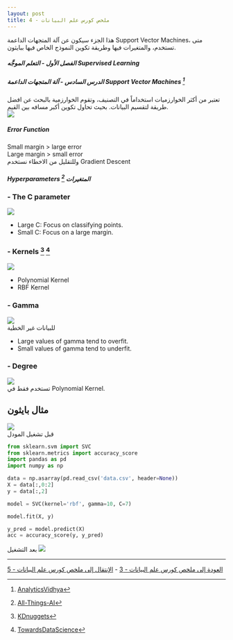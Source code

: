 ```yaml
---  
layout: post
title: ملخص كورس علم البيانات - 4
---  
```


هذا الجزء سيكون عن آلة المتجهات الداعمة Support Vector Machines، متى تستخدم، والمتغيرات فيها وطريقة تكوين النموذج الخاص فيها ببايثون.   
  
  


##### الفصل الأول - التعلم الموجَّه Supervised Learning  
##### الدرس السادس - آلة المتجهات الداعمة Support Vector Machines [^1]  
تعتبر من أكثر الخوارزميات استخداماً في التصنيف، وتقوم الخوارزمية بالبحث عن افضل طريقة لتقسيم البيانات. بحيث تحاول تكوين أكبر مسافه بين القيم.  
![](https://alioh.github.io/images/2019-2-11/1.jpg)  

##### Error Function  
Small margin > large error  
Large margin > small error  
وللتقليل من الاخطاء نستخدم Gradient Descent  

##### Hyperparameters المتغيرات [^2]  

### - The C parameter  
![](https://alioh.github.io/images/2019-3-17/c.png)  
* Large C: Focus on classifying points.  
* Small C: Focus on a large margin.  

### - Kernels [^3] [^4]  
![](https://alioh.github.io/images/2019-3-17/kernels.png)  
* Polynomial Kernel  
* RBF Kernel  

### - Gamma  
![](https://alioh.github.io/images/2019-3-17/gamma.png)  
للبيانات غير الخطية
* Large values of gamma tend to overfit.  
* Small values of gamma tend to underfit.  

### - Degree  
![](https://alioh.github.io/images/2019-3-17/degree.png)  
تستخدم فقط في Polynomial Kernel.  



## مثال بايثون  
![](https://alioh.github.io/images/2019-3-17/data.png)  
قبل تشغيل المودل
```python
from sklearn.svm import SVC
from sklearn.metrics import accuracy_score
import pandas as pd
import numpy as np

data = np.asarray(pd.read_csv('data.csv', header=None))
X = data[:,0:2]
y = data[:,2]

model = SVC(kernel='rbf', gamma=10, C=7)

model.fit(X, y)

y_pred = model.predict(X)
acc = accuracy_score(y, y_pred)
```
بعد التشغيل
![](https://alioh.github.io/images/2019-3-17/data2.png)  
  
  
-----
[العودة إلى ملخص كورس علم البيانات - 3](https://alioh.github.io/DSND-Notes-3/)   -   [الإنتقال إلى ملخص كورس علم البيانات - 5](https://alioh.github.io/DSND-Notes-5)  
  
  
[^1]: [AnalyticsVidhya](https://www.analyticsvidhya.com/blog/2017/09/understaing-support-vector-machine-example-code/)
[^2]: [All-Things-AI](https://medium.com/all-things-ai/in-depth-parameter-tuning-for-svc-758215394769)
[^3]: [KDnuggets](https://www.kdnuggets.com/2016/06/select-support-vector-machine-kernels.html)
[^4]: [TowardsDataScience](https://towardsdatascience.com/support-vector-machines-svm-c9ef22815589)
